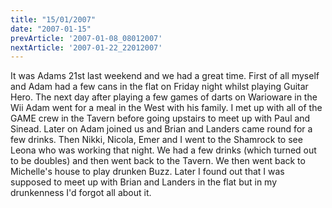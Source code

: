 ```yaml
---
title: "15/01/2007"
date: "2007-01-15"
prevArticle: '2007-01-08_08012007'
nextArticle: '2007-01-22_22012007'
---
```

It was Adams 21st last weekend and we had a great time. First of all myself and Adam had a few cans in the flat on Friday night whilst playing Guitar Hero. The next day after playing a few games of darts on Warioware in the Wii Adam went for a meal in the West with his family. I met up with all of the GAME crew in the Tavern before going upstairs to meet up with Paul and Sinead. Later on Adam joined us and Brian and Landers came round for a few drinks. Then Nikki, Nicola, Emer and I went to the Shamrock to see Leona who was working that night. We had a few drinks (which turned out to be doubles) and then went back to the Tavern. We then went back to Michelle's house to play drunken Buzz. Later I found out that I was supposed to meet up with Brian and Landers in the flat but in my drunkenness I'd forgot all about it.